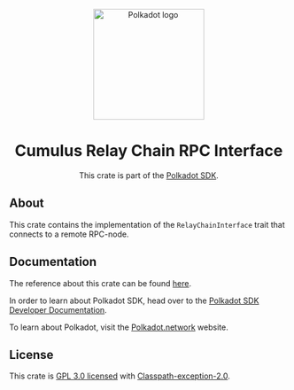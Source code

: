 <div align="center">

<img
alt="Polkadot logo" width="200"
src="https://raw.githubusercontent.com/paritytech/polkadot-sdk/rzadp/readmes/docs/images/Polkadot_Logo_Horizontal_Pink_BlackOnWhite.png">

# Cumulus Relay Chain RPC Interface

This crate is part of the [Polkadot SDK](https://github.com/paritytech/polkadot-sdk/).

</div>

## About

This crate contains the implementation of the `RelayChainInterface` trait that connects to a remote RPC-node.

## Documentation

The reference about this crate can be found [here](https://paritytech.github.io/polkadot-sdk/master/cumulus_relay_chain_rpc_interface).

In order to learn about Polkadot SDK, head over to the [Polkadot SDK Developer Documentation](https://paritytech.github.io/polkadot-sdk/master/polkadot_sdk_docs/index.html).

To learn about Polkadot, visit the [Polkadot.network](https://polkadot.network/) website.

## License

This crate is [GPL 3.0 licensed](https://spdx.org/licenses/GPL-3.0-only.html) with [Classpath-exception-2.0](https://spdx.org/licenses/Classpath-exception-2.0.html).
